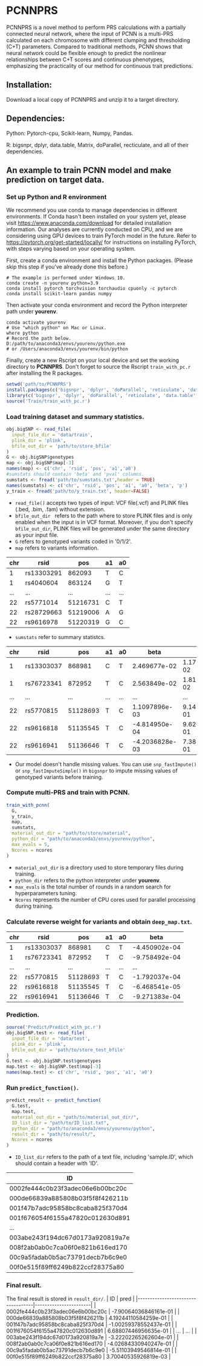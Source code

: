 # PCNNPRS
PCNNPRS is a novel method to perform PRS calculations with a partially connected neural network, where the input of PCNN is a multi-PRS calculated on each chromosome with different clumping and thresholding (C+T) parameters.
Compared to traditional methods, PCNN shows that neural network could be flexible enough to predict the nonlinear relationships between C+T scores and continuous phenotypes, emphasizing the practicality of our method for continuous trait predictions.

## Installation:
Download a local copy of PCNNPRS and unzip it to a target directory.
## Dependencies:
Python: Pytorch-cpu, Scikit-learn, Numpy, Pandas. 

R: bigsnpr, dplyr, data.table, Matrix, doParallel, recticulate, and all of their dependencies.

## An example to train PCNN model and make prediction on target data.

### Set up Python and R environment
We recommend you use conda to manage dependencies in different environments. If Conda hasn't been installed on your system yet, please visit https://www.anaconda.com/download for detailed installation information. Our analyses are currently conducted on CPU, and we are considering using GPU devices to train PyTorch model in the future. Refer to https://pytorch.org/get-started/locally/ for instructions on installing PyTorch, with steps varying based on your operating system.

First, create a conda environment and install the Python packages. (Please skip this step if you've already done this before.)
```
# The example is performed under Windows 10.
conda create -n yourenv python=3.9
conda install pytorch torchvision torchaudio cpuonly -c pytorch
conda install scikit-learn pandas numpy
```
Then activate your conda environment and record the Python interpreter path under **yourenv**.

```
conda activate yourenv
# Use "which python" on Mac or Linux.
where python
# Record the path below.
D:/path/to/anaconda3/envs/yourenv/python.exe
# or /Users/anaconda3/envs/yourenv/bin/python
```

Finally, create a new Rscript on your local device and set the working directory to **PCNNPRS**. Don't forget to source the Rscript ```train_with_pc.r``` after installing the R packages.
```R
setwd('path/to/PCNNPRS')
install.packages(c('bigsnpr', 'dplyr', 'doParallel', 'reticulate', 'data.table'))
library(c('bigsnpr', 'dplyr', 'doParallel', 'reticulate', 'data.table'))
source('Train/train_with_pc.r')
```

### Load training dataset and summary statistics.
```R
obj.bigSNP <- read_file(
  input_file_dir = 'data/train',
  plink_dir = 'plink',
  bfile_out_dir = 'path/to/store_bfile'
)
G <- obj.bigSNP$genotypes
map <- obj.bigSNP$map[-3]
names(map) <- c('chr', 'rsid', 'pos', 'a1','a0')
#sumstats should contain 'beta' and 'pval' columns.
sumstats <- fread('path/to/sumstats.txt',header = TRUE)
names(sumstats) <- c('chr', 'rsid', 'pos', 'a1', 'a0', 'beta', 'p')
y_train <- fread('path/to/y_train.txt', header=FALSE)
```
* ```read_file()``` accepts two types of input: VCF file(.vcf) and PLINK files (.bed, .bim, .fam) without extension.
* ```bfile_out_dir ``` refers to the path where to store PLINK files and is only enabled when the input is in VCF format. Moreover, if you don't specify ```bfile_out_dir```, PLINK files will be generated under the same directory as your input file. 
* ```G``` refers to genotyped variants coded in '0/1/2'.
* ```map``` refers to variants information.
  
| chr | rsid        | pos   | a1 | a0 |
| --- | ----------- | ----- | -- | -- |
| 1   | rs13303291  | 862093| T  | C  |
| 1   | rs4040604   | 863124| G  | T  |
| ... | ...         | ...   | ...| ...|
| 22  | rs5771014   | 51216731 | C  | T  |
| 22  | rs28729663  | 51219006 | A  | G  |
| 22  | rs9616978   | 51220319 | G  | C  |
* ```sumstats``` refer to summary statistcs.

| chr | rsid        | pos       | a1 | a0 | beta              | p                |
| --- | ----------- | --------- | -- | -- | ----------------- | ---------------- |
| 1   | rs13303037  | 868981    | C  | T  | 2.469677e-02      | 1.1751364e-02    |
| 1   | rs76723341  | 872952    | T  | C  | 2.563849e-02      | 1.8113471e-02    |
| ... | ...         | ...       | ...| ...| ...               | ...              |
| 22  | rs5770815    | 51128693  | T  | C  | 1.1097896e-03     | 9.147904e-01     |
| 22  | rs9616818    | 51135545  | T  | C  | -4.814950e-04     | 9.620711e-01     |
| 22  | rs9616941    | 51136646  | T  | C  | -4.2036828e-03    | 7.383258e-01     |



* Our model doesn't handle missing values. You can use ```snp_fastImpute()``` or ```snp_fastImputeSimple()``` in ```bigsnpr``` to impute missing values of genotyped variants before training.

### Compute multi-PRS and train with PCNN.
```R
train_with_pcnn(
  G,
  y_train,
  map,
  sumstats,
  material_out_dir = "path/to/store/material",
  python_dir = "path/to/anaconda3/envs/yourenv/python",
  max_evals = 5,
  Ncores = ncores
)
```
* ```material_out_dir``` is a directory used to store temporary files during training.
* ```python_dir``` refers to the python interpreter under **yourenv**.
* ```max_evals``` is the total number of rounds in a random search for hyperparameters tuning.
* ```Ncores``` represents the number of CPU cores used for parallel processing during training.


### Calculate reverse weight for variants and obtain ```deep_map.txt```.

| chr | rsid        | pos   | a1 | a0 | beta            |
| --- | ----------- | ----- | -- | -- | --------------- |
| 1   | rs13303037  | 868981| C  | T  | -4.450902e-04   |
| 1   | rs76723341  | 872952| T  | C  | -9.758492e-04   |
| ... | ...         | ...   | ...| ...| ...             |
| 22  | rs5770815    | 51128693 | T  | C  | -1.792037e-04   |
| 22  | rs9616818    | 51135545 | T  | C  | -6.468541e-05   |
| 22  | rs9616941    | 51136646 | T  | C  | -9.271383e-04   |

### Prediction.

```R
source('Predict/Predict_with_pc.r')
obj.bigSNP.test <- read_file(
  input_file_dir = 'data/test',
  plink_dir = 'plink',
  bfile_out_dir = 'path/to/store_test_bfile'
)
G.test <- obj.bigSNP.test$genotypes
map.test <- obj.bigSNP.test$map[-3]
names(map.test) <- c('chr', 'rsid', 'pos', 'a1', 'a0')
```

### Run ```predict_function()```.
```R
predict_result <- predict_function(
  G.test,
  map.test,
  material_out_dir = "path/to/material_out_dir/",
  ID_list_dir = "path/to/ID_list.txt",
  python_dir = "path/to/anaconda3/envs/yourenv/python",
  result_dir = "path/to/result/",
  Ncores = ncores
)

```
* ```ID_list_dir``` refers to the path of a text file, including 'sample.ID', which should contain a header with 'ID'.

| ID                                |
|-----------------------------------|
| 0002fe444c0b23f3adec06e6b00bc20c |
| 000de66839a885808b03f5f8f426211b |
| 001f47b7adc95858bc8caba825f370d4 |
| 001f676054f6155a47820c012630d891 |
| ...                              |
| 003abe243f194dc67d0173a920819a7e |
| 008f2ab0ab0c7ca06f0e821b616ed170 |
| 00c9a5fadab0b5ac73791decb7b6c9e0 |
| 00f0e515f89ff6249b822ccf28375a80 |

### Final result.
The final result is stored in ```result_dir/```.
| ID                                | pred                  |
|-----------------------------------|-----------------------|
| 0002fe444c0b23f3adec06e6b00bc20c | -7.90064036846161e-01 |
| 000de66839a885808b03f5f8f426211b |  4.19244110584259e-01 |
| 001f47b7adc95858bc8caba825f370d4 | -1.00259378552437e-01 |
| 001f676054f6155a47820c012630d891 |  6.68807446956635e-01 |
| ...                               | ...                   |
| 003abe243f194dc67d0173a920819a7e | -3.22202265262604e-01 |
| 008f2ab0ab0c7ca06f0e821b616ed170 | -4.02684330940247e-01 |
| 00c9a5fadab0b5ac73791decb7b6c9e0 | -5.51103949546814e-01 |
| 00f0e515f89ff6249b822ccf28375a80 |  3.70040535926819e-03 |

